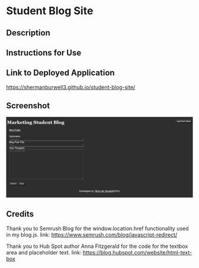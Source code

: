 # Student Blog Site

## Description



## Instructions for Use



## Link to Deployed Application

https://shermanburwell3.github.io/student-blog-site/

## Screenshot

![Image of eployed application](image.png)


## Credits

Thank you to Semrush Blog for the window.location.href functionality used in my blog.js.
link: https://www.semrush.com/blog/javascript-redirect/

Thank you to Hub Spot author Anna Fitzgerald for the code for the textbox area and placeholder text.
link: https://blog.hubspot.com/website/html-text-box